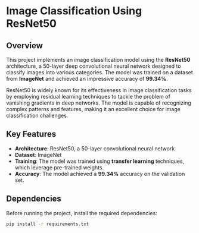 # Image Classification Using ResNet50

## Overview

This project implements an image classification model using the **ResNet50** architecture, a 50-layer deep convolutional neural network designed to classify images into various categories. The model was trained on a dataset from **ImageNet** and achieved an impressive accuracy of **99.34%**.

ResNet50 is widely known for its effectiveness in image classification tasks by employing residual learning techniques to tackle the problem of vanishing gradients in deep networks. The model is capable of recognizing complex patterns and features, making it an excellent choice for image classification challenges.

## Key Features

- **Architecture**: ResNet50, a 50-layer convolutional neural network
- **Dataset**: ImageNet 
- **Training**: The model was trained using **transfer learning** techniques, which leverage pre-trained weights.
- **Accuracy**: The model achieved a **99.34%** accuracy on the validation set.


## Dependencies

Before running the project, install the required dependencies:

```bash
pip install -r requirements.txt
